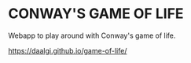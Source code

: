 # CONWAY'S GAME OF LIFE

Webapp to play around with Conway's game of life.

https://daalgi.github.io/game-of-life/